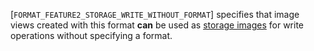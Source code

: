 [`FORMAT_FEATURE2_STORAGE_WRITE_WITHOUT_FORMAT`] specifies
that image views created with this format  **can**  be used as
[storage images](https://www.khronos.org/registry/vulkan/specs/1.3-extensions/html/vkspec.html#descriptorsets-storageimage) for write operations
without specifying a format.